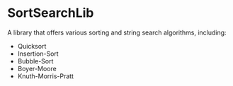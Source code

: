 # SortSearchLib
A library that offers various sorting and string search algorithms, including:

<ul>
  <li>Quicksort</li>
  <li>Insertion-Sort</li>
  <li>Bubble-Sort</li>
  <li>Boyer-Moore</li>
  <li>Knuth-Morris-Pratt</li>
</ul>